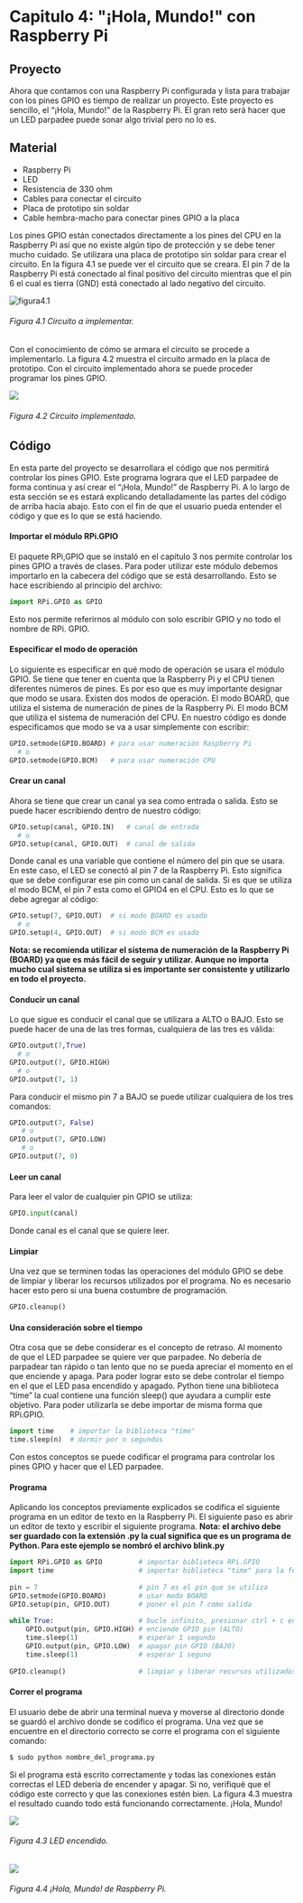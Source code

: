 # Capitulo 4: "¡Hola, Mundo!" con Raspberry Pi

## Proyecto
Ahora que contamos con una Raspberry Pi configurada y lista para trabajar con los pines GPIO es tiempo de realizar un proyecto.  Este proyecto es sencillo, el “¡Hola, Mundo!” de la Raspberry Pi.  El gran reto será hacer que un LED parpadee puede sonar algo trivial pero no lo es.

## Material
* Raspberry Pi
* LED
* Resistencia de 330 ohm
* Cables para conectar el circuito 
* Placa de prototipo sin soldar
* Cable hembra-macho para conectar pines GPIO a la placa



Los pines GPIO están conectados directamente a los pines del CPU en la Raspberry Pi así que no existe algún tipo de protección y se debe tener mucho cuidado.  Se utilizara una placa de prototipo sin soldar para crear el circuito.  En la figura 4.1 se puede ver el circuito que se creara.  El pin 7 de la Raspberry Pi está conectado al final positivo del circuito mientras que el pin 6 el cual es tierra (GND) está conectado al lado negativo del circuito.


![figura4.1](images/circuit.jpg)
###### Figura 4.1 Circuito a implementar.


Con el conocimiento de cómo se armara el circuito se procede a implementarlo. La figura 4.2 muestra el circuito armado en la placa de prototipo.  Con el circuito implementado ahora se puede proceder programar los pines GPIO.

![](images/ledoff.JPG)
###### Figura 4.2 Circuito implementado.


## Código 
En esta parte del proyecto se desarrollara el código que nos permitirá controlar los pines GPIO.  Este programa lograra que el LED parpadee de forma continua y así crear el “¡Hola, Mundo!” de Raspberry Pi.  A lo largo de esta sección se es estará explicando detalladamente las partes del código de arriba hacia abajo. Esto con el fin de que el usuario pueda entender el código y que es lo que se está haciendo.

#### Importar el módulo RPi.GPIO
El paquete RPi,GPIO que se instaló en el capítulo 3 nos permite controlar los pines GPIO a través de clases.  Para poder utilizar este módulo debemos importarlo en la cabecera del código que se está desarrollando. Esto se hace escribiendo al principio del archivo:

```python
import RPi.GPIO as GPIO
```

Esto nos permite referirnos al módulo con solo escribir GPIO y no todo el nombre de RPi. GPIO.

#### Especificar el modo de operación
Lo siguiente es especificar en qué modo de operación se usara el módulo GPIO.  Se tiene que tener en cuenta que la Raspberry Pi y el CPU tienen diferentes números de pines.  Es por eso que es muy importante designar que modo se usara. Existen dos modos de operación.  El modo BOARD, que utiliza el sistema de numeración de pines de la Raspberry Pi. El modo BCM que utiliza el sistema de numeración del CPU.  En nuestro código es donde especificamos que modo se va a usar simplemente con escribir:

```python
GPIO.setmode(GPIO.BOARD) # para usar numeración Raspberry Pi
  # o
GPIO.setmode(GPIO.BCM)   # para usar numeración CPU
```


#### Crear un canal
Ahora se tiene que crear un canal ya sea como entrada o salida.  Esto se puede hacer escribiendo dentro de nuestro código:

```python
GPIO.setup(canal, GPIO.IN)   # canal de entrada
  # o
GPIO.setup(canal, GPIO.OUT)  # canal de salida
```

Donde canal es una variable que contiene el número del pin que se usara.  En este caso, el LED se conectó al pin 7 de la Raspberry Pi. Esto significa que se debe configurar ese pin como un canal de salida.  Si es que se utiliza el modo BCM, el pin 7 esta como el GPIO4 en el CPU.  Esto es lo que se debe agregar al código:

```python
GPIO.setup(7, GPIO.OUT)  # si modo BOARD es usado
  # o 
GPIO.setup(4, GPIO.OUT)  # si modo BCM es usado
```

**Nota: se recomienda utilizar el sistema de numeración de la Raspberry Pi (BOARD) ya que es más fácil de seguir y utilizar.  Aunque no importa mucho cual sistema se utiliza si es importante ser consistente y utilizarlo en todo el proyecto.**

#### Conducir un canal
Lo que sigue es conducir el canal que se utilizara a ALTO o BAJO.  Esto se puede hacer de una de las tres formas, cualquiera de las tres es válida:

```python
GPIO.output(7,True)
  # o
GPIO.output(7, GPIO.HIGH)
  # o
GPIO.output(7, 1)
```

Para conducir el mismo pin 7 a BAJO se puede utilizar cualquiera de los tres comandos:

```python
GPIO.output(7, False)
   # o
GPIO.output(7, GPIO.LOW)
   # o
GPIO.output(7, 0)
```

#### Leer un canal
Para leer el valor de cualquier pin GPIO se utiliza:

```python
GPIO.input(canal)
```

Donde canal es el canal que se quiere leer.  

#### Limpiar
Una vez que se terminen todas las operaciones del módulo GPIO se debe de limpiar y liberar los recursos utilizados por el programa.  No es necesario hacer esto pero si una buena costumbre de programación. 

```python
GPIO.cleanup()
```

#### Una consideración sobre el tiempo

Otra cosa que se debe considerar es el concepto de retraso.  Al momento de que el LED parpadee se quiere ver que parpadee.  No debería de parpadear tan rápido o tan lento que no se pueda apreciar el momento en el que enciende y apaga.  Para poder lograr esto se debe controlar el tiempo en el que el LED pasa encendido y apagado.  Python tiene una biblioteca “time” la cual contiene una función sleep() que ayudara a cumplir este objetivo.  Para poder utilizarla se debe importar de misma forma que RPi.GPIO.  

```python
import time    # importar la biblioteca "time"
time.sleep(n)  # dormir por n segundos
```

Con estos conceptos se puede codificar el programa para controlar los pines GPIO y hacer que el LED parpadee.  

#### Programa

Aplicando los conceptos previamente explicados se codifica el siguiente programa en un editor de texto en la Raspberry Pi.  El siguiente paso es abrir un editor de texto y escribir el siguiente programa.  **Nota: el archivo debe ser guardado con la extensión .py la cual significa que es un programa de Python.  Para este ejemplo se nombró el archivo blink.py** 
```python
import RPi.GPIO as GPIO         # importar biblioteca RPi.GPIO
import time                     # importar biblioteca "time" para la funcion sleep()
 
pin = 7                         # pin 7 es el pin que se utiliza
GPIO.setmode(GPIO.BOARD)        # usar modo BOARD
GPIO.setup(pin, GPIO.OUT)       # poner el pin 7 como salida
 
while True:                     # bucle infinito, presionar ctrl + c en terminal para cerrar
    GPIO.output(pin, GPIO.HIGH) # enciende GPIO pin (ALTO)
    time.sleep(1)               # esperar 1 segundo
    GPIO.output(pin, GPIO.LOW)  # apagar pin GPIO (BAJO)
    time.sleep(1)               # esperar 1 seguno
 
GPIO.cleanup()                  # limpiar y liberar recursos utilizados
```

#### Correr el programa 
El usuario debe de abrir una terminal nueva y moverse al directorio donde se guardó el archivo donde se codifico el programa.  Una vez que se encuentre en el directorio correcto  se corre el programa con el siguiente comando:

```bash
$ sudo python nombre_del_programa.py
```

Si el programa está escrito correctamente y todas las conexiones están correctas el LED debería de encender y apagar.  Si no, verifiqué que el código este correcto y que las conexiones estén bien.  La figura 4.3 muestra el resultado cuando todo está funcionando correctamente.  ¡Hola, Mundo! 

![](images/ledon.JPG)
###### Figura 4.3 LED encendido.






![](images/fullset.JPG)
###### Figura 4.4 ¡Hola, Mundo! de Raspberry Pi.
